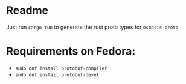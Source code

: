# Readme

Just run `cargo run` to generate the rust proto types for `osmosis-proto`.

# Requirements on Fedora:

- `sudo dnf install protobuf-compiler`
- `sudo dnf install protobuf-devel`

